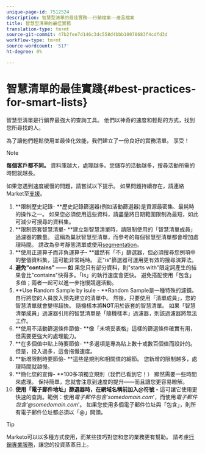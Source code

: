 ```yaml
---
unique-page-id: 7512524
description: 智慧型清單的最佳實務——行銷檔案——產品檔案
title: 智慧型清單的最佳實務
translation-type: tm+mt
source-git-commit: 47b2fee7d146c3dc558d4bbb10070683f4cdfd3d
workflow-type: tm+mt
source-wordcount: '517'
ht-degree: 0%

---
```



# 智慧清單的最佳實踐{#best-practices-for-smart-lists}

智慧型清單是行銷界最強大的查詢工具。 他們以神奇的速度和輕鬆的方式，找到您所尋找的人。

為了讓他們輕鬆使用並最佳化效能，我們建立了一份良好的實務清單。 享受！

>[!NOTE]
>
>**每個客戶都不同。** 資料庫越大，處理越多。您儲存的活動越多，搜尋活動所需的時間就越長。
>
>如果您遇到速度緩慢的問題，請嘗試以下提示。 如果問題持續存在，請連絡Market至[支援](http://support.marketo.com)。

1. **限制歷史記錄- **歷史記錄篩選器(例如活動篩選器)是資源最密集、最耗時的操作之一。 如果您必須使用這些資料，請盡量將日期範圍限制為最短，如此可減少可搜尋的資料集。
1. **限制嵌套智慧清單- **建立新智慧清單時，請限制使用的「智慧清單成員」過濾器的數量。 這稱為巢狀智慧型清單，而參考的每個智慧型清單都會增加處理時間。 請改為參考靜態清單或使用[segmentation](../../../../product-docs/personalization/segmentation-and-snippets/segmentation/create-a-segmentation.md)。
1. **使用正運算子而非負運算子- **雖然有「不」篩選器，但必須搜尋您例項中的整個資料集，這可能非常耗時。 正&quot;is&quot;篩選器可運用更有效的搜尋演算法。
1. **避免&quot;contains&quot; —— 如** 果您只有部分資料，則&quot;starts with&quot;限定詞產生的結果會比&quot;contains&quot;快得多。「Is」的執行速度會更快。 避免搭配使用「包含」多值；兩者一起可以進一步拖慢競選活動。
1. **Use Random Sample by isule - **Random Sample是一種特殊的濾鏡。 自行將您的人員放入預先建立的清單中。 然後，只要使用「清單成員」，您的智慧清單就會變得超快。 隨機樣本將&#x200B;**NOT**&#x200B;用於嵌套的智慧清單。 如果「智慧清單成員」過濾器引用的智慧清單是「隨機樣本」過濾器，則該過濾器將無法工作。
1. **使用不活動篩選條件節儉- **像「未填妥表格」這樣的篩選條件確實有用，但需要更強大的處理能力。
1. **在多個值中貼上時要節儉- **多選項是專為貼上數十或數百個值而設計的。 但是，投入過多，這會拖慢速度。
1. **新增限制時要節儉- **這些是規則和相關值的細節。 您新增的限制越多，處理時間就越慢。
1. **簡化您的宣傳- **100多項獨立規則（我們已看到它！） 顯然需要一些時間來處理。 保持簡單，您就會注意到速度的提升——而且讓您更容易瞭解。
1. **使用「電子郵件地址」篩選器時，在網域名稱前加入@符號** **-** 這可讓它使用更快速的查詢。範例：使用&#x200B;*電子郵件包含&#39;somedomain.com*&#39;，而使用&#x200B;*電子郵件包含&#39;@somedomain.com*&#39;。 如果您使用多個電子郵件位址與「包含」，則所有電子郵件位址都必須以「@」開頭。

>[!TIP]
>
>Marketo可以以多種方式使用，而某些技巧對您和您的業務更有幫助。 請考慮[行銷專業服務](http://pages2.marketo.com/72-hour-survival-guide.html)，讓您的投資蒸蒸日上。

